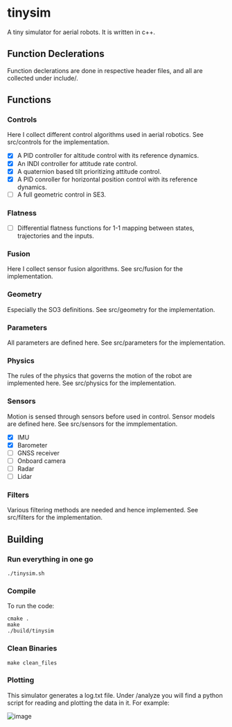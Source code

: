 # tinysim
A tiny simulator for aerial robots.
It is written in c++.

## Function Declerations
Function declerations are done in respective header files, and all are collected under include/.

## Functions

### Controls
Here I collect different control algorithms used in aerial robotics. See src/controls for the implementation.
- [x] A PID controller for altitude control with its reference dynamics.
- [x] An INDI controller for attitude rate control.
- [x] A quaternion based tilt prioritizing attitude control.
- [x] A PID conroller for horizontal position control with its reference dynamics.
- [ ] A full geometric control in SE3.

### Flatness
- [ ] Differential flatness functions for 1-1 mapping between states, trajectories and the inputs.

### Fusion
Here I collect sensor fusion algorithms. See src/fusion for the implementation.

### Geometry
Especially the SO3 definitions. See src/geometry for the implementation.

### Parameters
All parameters are defined here. See src/parameters for the implementation.

### Physics
The rules of the physics that governs the motion of the robot are implemented here. See src/physics for the implementation.

### Sensors
Motion is sensed through sensors before used in control. Sensor models are defined here. See src/sensors for the immplementation.

- [x] IMU
- [x] Barometer
- [ ] GNSS receiver
- [ ] Onboard camera
- [ ] Radar
- [ ] Lidar

### Filters
Various filtering methods are needed and hence implemented. See src/filters for the implementation.

## Building
### Run everything in one go

```console
./tinysim.sh
```

### Compile

To run the code:

```console
cmake .
make
./build/tinysim
```


### Clean Binaries

```console
make clean_files
```

### Plotting

This simulator generates a log.txt file. Under /analyze you will find a python script for reading and plotting the data in it. For example:

![image](https://github.com/burakyueksel/tinysim/assets/40430575/69bd08bb-b50a-42de-bdf3-ce49ef340380)
